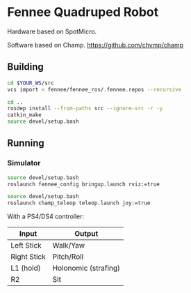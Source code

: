 # Fennee Quadruped Robot

Hardware based on SpotMicro. 

Software based on Champ.
https://github.com/chvmp/champ

## Building

```sh
cd $YOUR_WS/src
vcs import < fennee/fennee_ros/.fennee.repos --recursive

cd ..
rosdep install --from-paths src --ignore-src -r -y
catkin_make
source devel/setup.bash

```

## Running


### Simulator

```sh
source devel/setup.bash
roslaunch fennee_config bringup.launch rviz:=true
```

```sh
source devel/setup.bash
roslaunch champ_teleop teleop.launch joy:=true
```

With a PS4/DS4 controller:

| Input | Output |
| --- | --- |
| Left Stick | Walk/Yaw |
| Right Stick | Pitch/Roll |
| L1 (hold) | Holonomic (strafing) |
| R2 | Sit |
